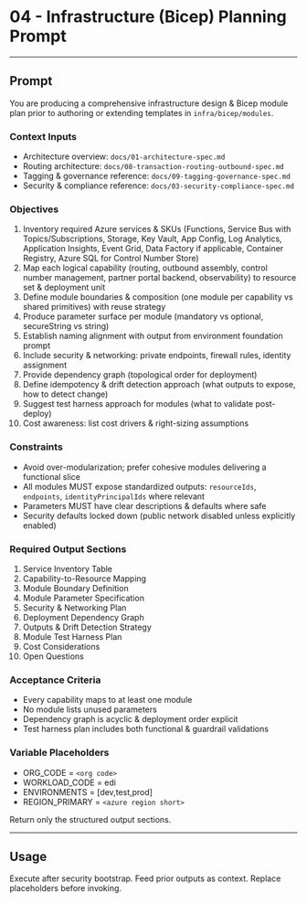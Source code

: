# 04 - Infrastructure (Bicep) Planning Prompt

---

## Prompt

You are producing a comprehensive infrastructure design & Bicep module plan prior to authoring or extending templates in `infra/bicep/modules`.

### Context Inputs

- Architecture overview: `docs/01-architecture-spec.md`
- Routing architecture: `docs/08-transaction-routing-outbound-spec.md`
- Tagging & governance reference: `docs/09-tagging-governance-spec.md`
- Security & compliance reference: `docs/03-security-compliance-spec.md`

### Objectives

1. Inventory required Azure services & SKUs (Functions, Service Bus with Topics/Subscriptions, Storage, Key Vault, App Config, Log Analytics, Application Insights, Event Grid, Data Factory if applicable, Container Registry, Azure SQL for Control Number Store)
2. Map each logical capability (routing, outbound assembly, control number management, partner portal backend, observability) to resource set & deployment unit
3. Define module boundaries & composition (one module per capability vs shared primitives) with reuse strategy
4. Produce parameter surface per module (mandatory vs optional, secureString vs string)
5. Establish naming alignment with output from environment foundation prompt
6. Include security & networking: private endpoints, firewall rules, identity assignment
7. Provide dependency graph (topological order for deployment)
8. Define idempotency & drift detection approach (what outputs to expose, how to detect change)
9. Suggest test harness approach for modules (what to validate post-deploy)
10. Cost awareness: list cost drivers & right-sizing assumptions

### Constraints

- Avoid over-modularization; prefer cohesive modules delivering a functional slice
- All modules MUST expose standardized outputs: `resourceIds`, `endpoints`, `identityPrincipalIds` where relevant
- Parameters MUST have clear descriptions & defaults where safe
- Security defaults locked down (public network disabled unless explicitly enabled)

### Required Output Sections

1. Service Inventory Table
2. Capability-to-Resource Mapping
3. Module Boundary Definition
4. Module Parameter Specification
5. Security & Networking Plan
6. Deployment Dependency Graph
7. Outputs & Drift Detection Strategy
8. Module Test Harness Plan
9. Cost Considerations
10. Open Questions

### Acceptance Criteria

- Every capability maps to at least one module
- No module lists unused parameters
- Dependency graph is acyclic & deployment order explicit
- Test harness plan includes both functional & guardrail validations

### Variable Placeholders

- ORG_CODE = `<org code>`
- WORKLOAD_CODE = edi
- ENVIRONMENTS = [dev,test,prod]
- REGION_PRIMARY = `<azure region short>`

Return only the structured output sections.

---

## Usage

Execute after security bootstrap. Feed prior outputs as context. Replace placeholders before invoking.
